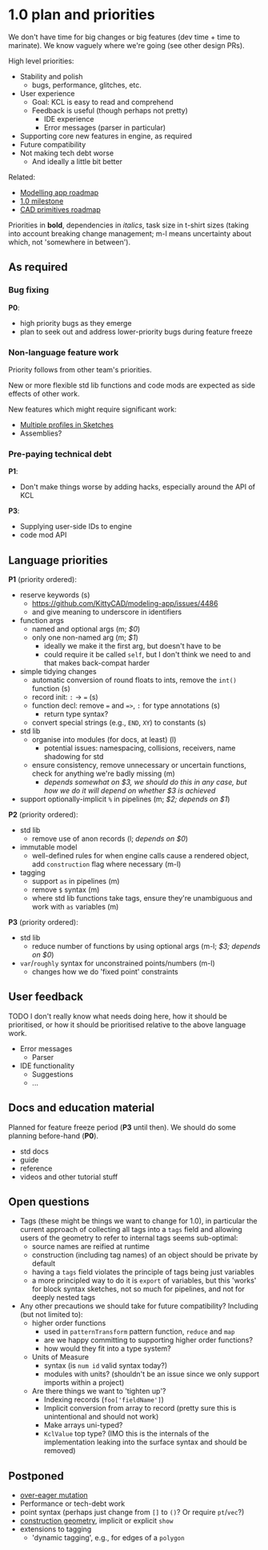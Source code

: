 # 1.0 plan and priorities

We don't have time for big changes or big features (dev time + time to marinate). We know vaguely where we're going (see other design PRs).

High level priorities:

- Stability and polish
  - bugs, performance, glitches, etc.
- User experience
  - Goal: KCL is easy to read and comprehend
  - Feedback is useful (though perhaps not pretty)
    - IDE experience
    - Error messages (parser in particular)
- Supporting core new features in engine, as required
- Future compatibility
- Not making tech debt worse
  - And ideally a little bit better

Related:

- [Modelling app roadmap](https://github.com/orgs/KittyCAD/projects/35)
- [1.0 milestone](https://github.com/KittyCAD/modeling-app/milestone/2)
- [CAD primitives roadmap](https://github.com/KittyCAD/modeling-app/issues/729)

Priorities in **bold**, dependencies in *italics*, task size in t-shirt sizes (taking into account breaking change management; m-l means uncertainty about which, not 'somewhere in between').

## As required

### Bug fixing

**P0**:

- high priority bugs as they emerge
- plan to seek out and address lower-priority bugs during feature freeze


### Non-language feature work

Priority follows from other team's priorities.

New or more flexible std lib functions and code mods are expected as side effects of other work.

New features which might require significant work:

- [Multiple profiles in Sketches](https://github.com/KittyCAD/modeling-app/issues/1876)
- Assemblies?


### Pre-paying technical debt

**P1**:

- Don't make things worse by adding hacks, especially around the API of KCL

**P3**:

- Supplying user-side IDs to engine
- code mod API


## Language priorities

**P1** (priority ordered):

- reserve keywords (s)
  - https://github.com/KittyCAD/modeling-app/issues/4486
  - and give meaning to underscore in identifiers
- function args
  - named and optional args (m; *$0*)
  - only one non-named arg (m; *$1*)
    - ideally we make it the first arg, but doesn't have to be
    - could require it be called `self`, but I don't think we need to and that makes back-compat harder
- simple tidying changes
  - automatic conversion of round floats to ints, remove the `int()` function (s)
  - record init: `:` -> `=`  (s)
  - function decl: remove `=` and `=>`, `:` for type annotations (s)
    - return type syntax?
  - convert special strings (e.g., `END`, `XY`) to constants (s)
- std lib
  - organise into modules (for docs, at least) (l)
    - potential issues: namespacing, collisions, receivers, name shadowing for std
  - ensure consistency, remove unnecessary or uncertain functions, check for anything we're badly missing (m)
    - *depends somewhat on $3, we should do this in any case, but how we do it will depend on whether $3 is achieved*
- support optionally-implicit `%` in pipelines (m; *$2; depends on $1*)


**P2** (priority ordered):

- std lib
  - remove use of anon records (l; *depends on $0*)
- immutable model
  - well-defined rules for when engine calls cause a rendered object, add `construction` flag where necessary (m-l)
- tagging
  - support `as` in pipelines (m)
  - remove `$` syntax (m)
  - where std lib functions take tags, ensure they're unambiguous and work with `as` variables (m)


**P3** (priority ordered):

- std lib
  - reduce number of functions by using optional args (m-l; *$3; depends on $0*)
- `var`/`roughly` syntax for unconstrained points/numbers (m-l)
  - changes how we do 'fixed point' constraints
 
## User feedback

TODO I don't really know what needs doing here, how it should be prioritised, or how it should be prioritised relative to the above language work.

- Error messages
  - Parser
- IDE functionality
  - Suggestions
  - ...

## Docs and education material

Planned for feature freeze period (**P3** until then). We should do some planning before-hand (**P0**).

- std docs
- guide
- reference
- videos and other tutorial stuff


## Open questions

- Tags (these might be things we want to change for 1.0), in particular the current approach of collecting all tags into a `tags` field and allowing users of the geometry to refer to internal tags seems sub-optimal:
  - source names are reified at runtime
  - construction (including tag names) of an object should be private by default
  - having a `tags` field violates the principle of tags being just variables
  - a more principled way to do it is `export` of variables, but this 'works' for block syntax sketches, not so much for pipelines, and not for deeply nested tags
- Any other precautions we should take for future compatibility? Including (but not limited to):
  - higher order functions
    - used in `patternTransform` pattern function, `reduce` and `map`
    - are we happy committing to supporting higher order functions?
    - how would they fit into a type system?
  - Units of Measure
    - syntax (is `num id` valid syntax today?)
    - modules with units? (shouldn't be an issue since we only support imports within a project)
  - Are there things we want to 'tighten up'?
    - Indexing records (`foo['fieldName']`)
    - Implicit conversion from array to record (pretty sure this is unintentional and should not work)
    - Make arrays uni-typed?
    - `KclValue` top type? (IMO this is the internals of the implementation leaking into the surface syntax and should be removed)


## Postponed

- [over-eager mutation](https://github.com/KittyCAD/modeling-app/issues/2728)
- Performance or tech-debt work
- point syntax (perhaps just change from `[]` to `()`? Or require `pt`/`vec`?)
- [construction geometry](https://github.com/KittyCAD/modeling-app/issues/1553), implicit or explicit `show`
- extensions to tagging
  - 'dynamic tagging', e.g., for edges of a `polygon`
